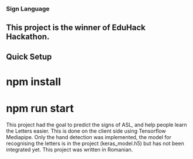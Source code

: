 ### Sign Language
## This project is the winner of EduHack Hackathon.

## Quick Setup

# npm install  
# npm run start

This project had the goal to predict the signs of ASL, and help people learn the Letters easier. This is done on the client side using Tensorflow Mediapipe.
Only the hand detection was implemented, the model for recognising the letters is in the project (keras_model.h5) but has not been integrated yet. 
This project was written in Romanian.
 